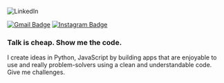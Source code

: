 <a href="" target=""><img src=" "> </a>

<img src="https://img.shields.io/badge/-LinkedIn-blue?style=flat&logo=Linkedin&logoColor=white&link=https://www.linkedin.com/in/rebeccamanzi/'" alt="LinkedIn" onclick="window.open('https://www.linkedin.com/in/valmsou/');" />


[![Gmail Badge](https://img.shields.io/badge/-Gmail-c14438?style=flat&logo=Gmail&logoColor=white&link=mailto:rebeccamanzi@gmail.com)](mailto:v.almsou@uol.com.br)
[![Instagram Badge](https://img.shields.io/badge/-Instagram-C13584?style=flat&labelColor=C13584&logo=instagram&logoColor=white&link=https://www.instagram.com/v.alma_br/)](https://www.instagram.com/v.alma_br/)


<h3><b>Talk is cheap. Show me the code.</b></h3>


I create ideas in Python, JavaScript by building apps that are enjoyable to use and really problem-solvers using a clean and understandable code.
Give me challenges. 

